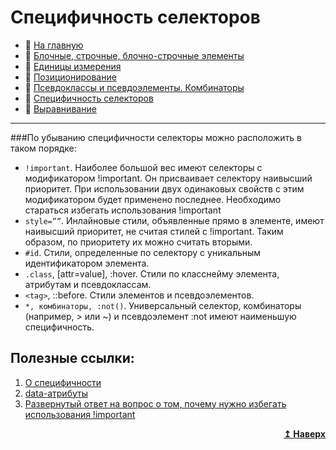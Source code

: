# Специфичность селекторов
- :page_with_curl: [На главную](../../../README.md)<br>
- :page_with_curl: [Блочные, строчные, блочно-строчные элементы](./block_inline_inline-block.md)<br>
- :page_with_curl: [Единицы измерения](./units.md)<br>
- :page_with_curl: [Позиционирование](./position.md)<br>
- :page_with_curl: [Псевдоклассы и псевдоэлементы. Комбинаторы](./pseudo_classes_pseudo-elements_combinators.md)<br>
- :page_with_curl: [Специфичность селекторов](./specificity.md)<br>
- :page_with_curl: [Выравнивание](./alignment.md)<br>
---
###По убыванию специфичности селекторы можно расположить в таком порядке:
- `!important`. Наиболее большой вес имеют селекторы с модификатором !important. Он присваивает селектору наивысший приоритет. При использовании двух одинаковых свойств с этим модификатором будет применено последнее. Необходимо стараться избегать использования !important
- `style=””`. Инлайновые стили, объявленные прямо в элементе, имеют наивысший приоритет, не считая стилей с !important. Таким образом, по приоритету их можно считать вторыми.
- `#id`. Стили, определенные по селектору с уникальным идентификатором элемента.
- `.class`, [attr=value], :hover. Стили по класснейму элемента, атрибутам и псевдоклассам.
- `<tag>`, ::before. Стили элементов и псевдоэлементов.
- `*, комбинаторы, :not()`. Универсальный селектор, комбинаторы (например, > или ~) и псевдоэлемент :not имеют наименьшую специфичность.
## Полезные ссылки:
1. [О специфичности](https://css-tricks.com/specifics-on-css-specificity/)
2. [data-атрибуты](https://habr.com/ru/company/ruvds/blog/490626/)
3. [Развернутый ответ на вопрос о том, почему нужно избегать использования !important](https://stackoverflow.com/questions/3706819/what-are-the-implications-of-using-important-in-css)
<div align="right">
  <b><a href="#">↥ Наверх</a></b>
</div>